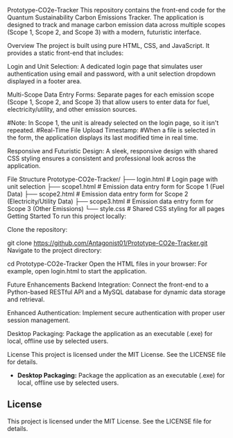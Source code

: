 Prototype-CO2e-Tracker
This repository contains the front-end code for the Quantum Sustainability Carbon Emissions Tracker. The application is designed to track and manage carbon emission data across multiple scopes (Scope 1, Scope 2, and Scope 3) with a modern, futuristic interface.

Overview
The project is built using pure HTML, CSS, and JavaScript. It provides a static front-end that includes:

Login and Unit Selection:
A dedicated login page that simulates user authentication using email and password, with a unit selection dropdown displayed in a footer area.

Multi-Scope Data Entry Forms:
Separate pages for each emission scope (Scope 1, Scope 2, and Scope 3) that allow users to enter data for fuel, electricity/utility, and other emission sources.

#Note: In Scope 1, the unit is already selected on the login page, so it isn't repeated.
#Real-Time File Upload Timestamp:
#When a file is selected in the form, the application displays its last modified time in real time.

Responsive and Futuristic Design:
A sleek, responsive design with shared CSS styling ensures a consistent and professional look across the application.

File Structure
Prototype-CO2e-Tracker/
├── login.html          # Login page with unit selection
├── scope1.html         # Emission data entry form for Scope 1 (Fuel Data)
├── scope2.html         # Emission data entry form for Scope 2 (Electricity/Utility Data)
├── scope3.html         # Emission data entry form for Scope 3 (Other Emissions)
└── style.css           # Shared CSS styling for all pages
Getting Started
To run this project locally:

Clone the repository:

git clone https://github.com/Antagonist01/Prototype-CO2e-Tracker.git
Navigate to the project directory:

cd Prototype-CO2e-Tracker
Open the HTML files in your browser: For example, open login.html to start the application.

Future Enhancements
Backend Integration: Connect the front-end to a Python-based RESTful API and a MySQL database for dynamic data storage and retrieval.

Enhanced Authentication: Implement secure authentication with proper user session management.

Desktop Packaging: Package the application as an executable (.exe) for local, offline use by selected users.

License
This project is licensed under the MIT License. See the LICENSE file for details.

- **Desktop Packaging:**
  Package the application as an executable (.exe) for local, offline use by selected users.

## License

This project is licensed under the MIT License. See the LICENSE file for details.
